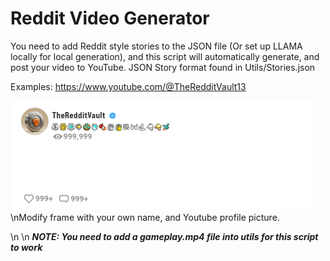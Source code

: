 # Reddit Video Generator

You need to add Reddit style stories to the JSON file (Or set up LLAMA locally for local generation), and this script will automatically generate, and post your video to YouTube. 
JSON Story format found in Utils/Stories.json

Examples: https://www.youtube.com/@TheRedditVault13

![Title_Image](utils/reddit_frame.png)
\nModify frame with your own name, and Youtube profile picture.

\n
\n
***NOTE: You need to add a gameplay.mp4 file into utils for this script to work***
